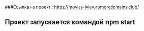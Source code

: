 ###Ссылка на проект : https://movies-ivlev.nomoredomains.club/
## Проект запускается командой npm start
